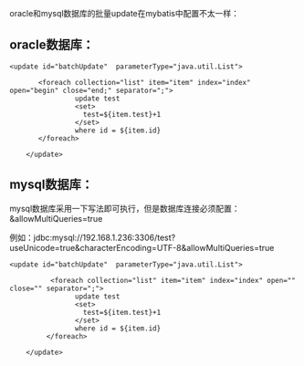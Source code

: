 oracle和mysql数据库的批量update在mybatis中配置不太一样：

## oracle数据库：

```
<update id="batchUpdate"  parameterType="java.util.List">
      
       <foreach collection="list" item="item" index="index" open="begin" close="end;" separator=";">
                update test 
                <set>
                  test=${item.test}+1
                </set>
                where id = ${item.id}
       </foreach>
          
    </update>
```

## mysql数据库：

mysql数据库采用一下写法即可执行，但是数据库连接必须配置：&allowMultiQueries=true

例如：jdbc:mysql://192.168.1.236:3306/test?useUnicode=true&amp;characterEncoding=UTF-8&allowMultiQueries=true

```
<update id="batchUpdate"  parameterType="java.util.List">
      
          <foreach collection="list" item="item" index="index" open="" close="" separator=";">
                update test 
                <set>
                  test=${item.test}+1
                </set>
                where id = ${item.id}
         </foreach>
          
    </update>
```